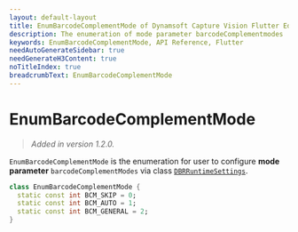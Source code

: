 ```yaml
---
layout: default-layout
title: EnumBarcodeComplementMode of Dynamsoft Capture Vision Flutter Edition
description: The enumeration of mode parameter barcodeComplementmodes
keywords: EnumBarcodeComplementMode, API Reference, Flutter
needAutoGenerateSidebar: true
needGenerateH3Content: true
noTitleIndex: true
breadcrumbText: EnumBarcodeComplementMode
---
```


# EnumBarcodeComplementMode

> *Added in version 1.2.0.*

`EnumBarcodeComplementMode` is the enumeration for user to configure **mode parameter** `barcodeComplementModes` via class [`DBRRuntimeSettings`](class-dbr-runtime-settings.md).

```dart
class EnumBarcodeComplementMode {
  static const int BCM_SKIP = 0;
  static const int BCM_AUTO = 1;
  static const int BCM_GENERAL = 2;
}
```
